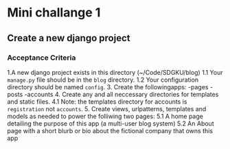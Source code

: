# Mini challange 1

## Create a new django project

### Acceptance Criteria
1.A new django project exists in this directory (~/Code/SDGKU/blog)
1.1 Your `manage.py` file should be in the `blog` directory.
1.2 Your configuration directory should be named `config`.
3. Create the followingapps:
    -pages
    -posts
    -accounts
4. Create any and all neccessary directories for templates and static files.
4.1  Note: the templates directory for accounts is `registration` not `accounts`.
5. Create views, urlpatterns, templates and models as needed to power the folliwing two pages:
5.1 A home page detailing the purpose of this app (a multi-user blog system)
5.2 An About page with a short blurb or bio about the fictional company that owns this app
